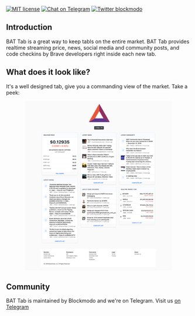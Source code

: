 [![MIT license](https://img.shields.io/badge/License-MIT-blue.svg)](https://lbesson.mit-license.org/)
[![Chat on Telegram](https://img.shields.io/badge/Chat%20on-Telegram-brightgreen.svg)](https://t.me/blockmodo_developers)
[![Twitter blockmodo](https://img.shields.io/badge/twitter-blockmodo-green.svg)](http://twitter.com/blockmodo)

## Introduction

BAT Tab is a great way to keep tabls on the entire market. BAT Tab provides realtime streaming price, news, social media and community posts, and code checkins by Brave developers right inside each new tab.

## What does it look like?

It's a well designed tab, give you a commanding view of the market. Take a peek:

<p align="center">
    <img 
        width="400px"
        src="https://github.com/Blockmodo/art/blob/master/extensions/bat_tab_screenshot.png"
    />
</p>

## Community

BAT Tab is maintained by Blockmodo and we're on Telegram. Visit us [on Telegram](https://t.me/blockmodo_developers)